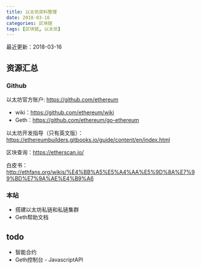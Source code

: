 ```yaml
---
title: 以太坊资料整理
date: 2018-03-16
categories: 区块链
tags: [区块链, 以太坊]
---
```


最近更新：2018-03-16

<!--more-->

## 资源汇总
### Github
以太坊官方账户: https://github.com/ethereum
- wiki：https://github.com/ethereum/wiki
- Geth：https://github.com/ethereum/go-ethereum

以太坊开发指导（只有英文版）：https://ethereumbuilders.gitbooks.io/guide/content/en/index.html

区块查询：https://etherscan.io/

白皮书：http://ethfans.org/wikis/%E4%BB%A5%E5%A4%AA%E5%9D%8A%E7%99%BD%E7%9A%AE%E4%B9%A6

### 本站
- 搭建以太坊私链和私链集群
- Geth帮助文档

## todo
- 智能合约
- Geth控制台 - JavascriptAPI